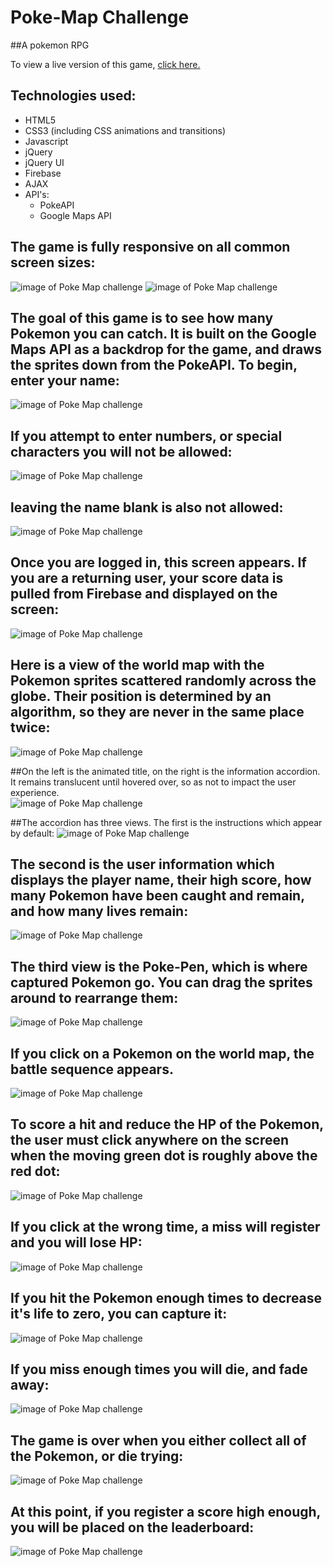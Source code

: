 # Poke-Map Challenge
##A pokemon RPG

To view a live version of this game, [click here.](https://m081779.github.io/PokeRPG/)

## Technologies used:
* HTML5
* CSS3 (including CSS animations and transitions)
* Javascript
* jQuery
* jQuery UI
* Firebase
* AJAX
* API's:
	* PokeAPI
	* Google Maps API




## The game is fully responsive on all common screen sizes:
![image of Poke Map challenge](https://github.com/m081779/PokeRPG/blob/master/assets/images/mobile1.png)
![image of Poke Map challenge](https://github.com/m081779/PokeRPG/blob/master/assets/images/mobile2.png)




## The goal of this game is to see how many Pokemon you can catch.  It is built on the Google Maps API as a backdrop for the game, and draws the sprites down from the PokeAPI.  To begin, enter your name:
![image of Poke Map challenge](https://github.com/m081779/PokeRPG/blob/master/assets/images/img1.png)




## If you attempt to enter numbers, or special characters you will not be allowed:
![image of Poke Map challenge](https://github.com/m081779/PokeRPG/blob/master/assets/images/img2.png)




## leaving the name blank is also not allowed:
![image of Poke Map challenge](https://github.com/m081779/PokeRPG/blob/master/assets/images/img3.png)





## Once you are logged in, this screen appears.  If you are a returning user, your score data is pulled from Firebase and displayed on the screen:
![image of Poke Map challenge](https://github.com/m081779/PokeRPG/blob/master/assets/images/img4.png)




## Here is a view of the world map with the Pokemon sprites scattered randomly across the globe.  Their position is determined by an algorithm, so they are never in the same place twice: 
![image of Poke Map challenge](https://github.com/m081779/PokeRPG/blob/master/assets/images/img15.png)





##On the left is the animated title, on the right is the information accordion.  It remains translucent until hovered over, so as not to impact the user experience.  
![image of Poke Map challenge](https://github.com/m081779/PokeRPG/blob/master/assets/images/img5.png)





##The accordion has three views.  The first is the instructions which appear by default:
![image of Poke Map challenge](https://github.com/m081779/PokeRPG/blob/master/assets/images/img6.png)





## The second is the user information which displays the player name, their high score, how many Pokemon have been caught and remain, and how many lives remain:
![image of Poke Map challenge](https://github.com/m081779/PokeRPG/blob/master/assets/images/img7.png)





## The third view is the Poke-Pen, which is where captured Pokemon go.  You can drag the sprites around to rearrange them:
![image of Poke Map challenge](https://github.com/m081779/PokeRPG/blob/master/assets/images/img14.png)





## If you click on a Pokemon on the world map, the battle sequence appears.
![image of Poke Map challenge](https://github.com/m081779/PokeRPG/blob/master/assets/images/img8.png)




## To score a hit and reduce the HP of the Pokemon, the user must click anywhere on the screen when the moving green dot is roughly above the red dot:
![image of Poke Map challenge](https://github.com/m081779/PokeRPG/blob/master/assets/images/img10.png)





## If you click at the wrong time, a miss will register and you will lose HP:
![image of Poke Map challenge](https://github.com/m081779/PokeRPG/blob/master/assets/images/img9.png)





## If you hit the Pokemon enough times to decrease it's life to zero, you can capture it:
![image of Poke Map challenge](https://github.com/m081779/PokeRPG/blob/master/assets/images/img13.png)





## If you miss enough times you will die, and fade away:
![image of Poke Map challenge](https://github.com/m081779/PokeRPG/blob/master/assets/images/img18.png)





## The game is over when you either collect all of the Pokemon, or die trying:
![image of Poke Map challenge](https://github.com/m081779/PokeRPG/blob/master/assets/images/img16.png)





## At this point, if you register a score high enough, you will be placed on the leaderboard:
![image of Poke Map challenge](https://github.com/m081779/PokeRPG/blob/master/assets/images/img17.png)

